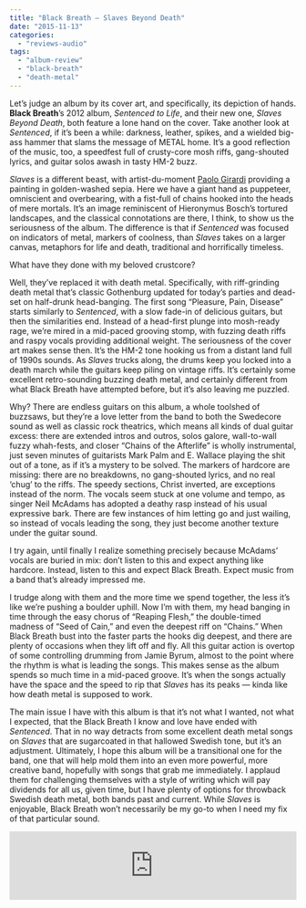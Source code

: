 ```yaml
---
title: "Black Breath – Slaves Beyond Death"
date: "2015-11-13"
categories: 
  - "reviews-audio"
tags: 
  - "album-review"
  - "black-breath"
  - "death-metal"
---
```


Let’s judge an album by its cover art, and specifically, its depiction of hands. **Black Breath**’s 2012 album, _Sentenced to Life_, and their new one, _Slaves Beyond Death_, both feature a lone hand on the cover. Take another look at _Sentenced_, if it’s been a while: darkness, leather, spikes, and a wielded big-ass hammer that slams the message of METAL home. It’s a good reflection of the music, too, a speedfest full of crusty-core mosh riffs, gang-shouted lyrics, and guitar solos awash in tasty HM-2 buzz.

_Slaves_ is a different beast, with artist-du-moment [Paolo Girardi](http://www.paologirardi.it/index.html) providing a painting in golden-washed sepia. Here we have a giant hand as puppeteer, omniscient and overbearing, with a fist-full of chains hooked into the heads of mere mortals. It’s an image reminiscent of Hieronymus Bosch’s tortured landscapes, and the classical connotations are there, I think, to show us the seriousness of the album. The difference is that if _Sentenced_ was focused on indicators of metal, markers of coolness, than _Slaves_ takes on a larger canvas, metaphors for life and death, traditional and horrifically timeless.

What have they done with my beloved crustcore?

Well, they’ve replaced it with death metal. Specifically, with riff-grinding death metal that’s classic Gothenburg updated for today’s parties and dead-set on half-drunk head-banging. The first song “Pleasure, Pain, Disease” starts similarly to _Sentenced_, with a slow fade-in of delicious guitars, but then the similarities end. Instead of a head-first plunge into mosh-ready rage, we’re mired in a mid-paced grooving stomp, with fuzzing death riffs and raspy vocals providing additional weight. The seriousness of the cover art makes sense then. It’s the HM-2 tone hooking us from a distant land full of 1990s sounds. As _Slaves_ trucks along, the drums keep you locked into a death march while the guitars keep piling on vintage riffs. It’s certainly some excellent retro-sounding buzzing death metal, and certainly different from what Black Breath have attempted before, but it’s also leaving me puzzled.

Why? There are endless guitars on this album, a whole toolshed of buzzsaws, but they’re a love letter from the band to both the Swedecore sound as well as classic rock theatrics, which means all kinds of dual guitar excess: there are extended intros and outros, solos galore, wall-to-wall fuzzy whah-fests, and closer “Chains of the Afterlife” is wholly instrumental, just seven minutes of guitarists Mark Palm and E. Wallace playing the shit out of a tone, as if it’s a mystery to be solved. The markers of hardcore are missing: there are no breakdowns, no gang-shouted lyrics, and no real ‘chug’ to the riffs. The speedy sections, Christ inverted, are exceptions instead of the norm. The vocals seem stuck at one volume and tempo, as singer Neil McAdams has adopted a deathy rasp instead of his usual expressive bark. There are few instances of him letting go and just wailing, so instead of vocals leading the song, they just become another texture under the guitar sound.

I try again, until finally I realize something precisely because McAdams’ vocals are buried in mix: don’t listen to this and expect anything like hardcore. Instead, listen to this and expect Black Breath. Expect music from a band that’s already impressed me.

I trudge along with them and the more time we spend together, the less it’s like we’re pushing a boulder uphill. Now I’m with them, my head banging in time through the easy chorus of “Reaping Flesh,” the double-timed madness of “Seed of Cain,” and even the deepest riff on “Chains.” When Black Breath bust into the faster parts the hooks dig deepest, and there are plenty of occasions when they lift off and fly. All this guitar action is overtop of some controlling drumming from Jamie Byrum, almost to the point where the rhythm is what is leading the songs. This makes sense as the album spends so much time in a mid-paced groove. It’s when the songs actually have the space and the speed to rip that _Slaves_ has its peaks — kinda like how death metal is supposed to work.

The main issue I have with this album is that it’s not what I wanted, not what I expected, that the Black Breath I know and love have ended with _Sentenced_. That in no way detracts from some excellent death metal songs on _Slaves_ that are sugarcoated in that hallowed Swedish tone, but it’s an adjustment. Ultimately, I hope this album will be a transitional one for the band, one that will help mold them into an even more powerful, more creative band, hopefully with songs that grab me immediately. I applaud them for challenging themselves with a style of writing which will pay dividends for all us, given time, but I have plenty of options for throwback Swedish death metal, both bands past and current. While _Slaves_ is enjoyable, Black Breath won’t necessarily be my go-to when I need my fix of that particular sound.

<iframe style="border: 0; width: 100%; height: 120px;" src="https://bandcamp.com/EmbeddedPlayer/album=590385938/size=large/bgcol=ffffff/linkcol=0687f5/tracklist=false/artwork=small/transparent=true/" width="300" height="150" seamless=""><a href="http://blackbreathsl.bandcamp.com/album/slaves-beyond-death">Slaves Beyond Death by Black Breath</a></iframe>
